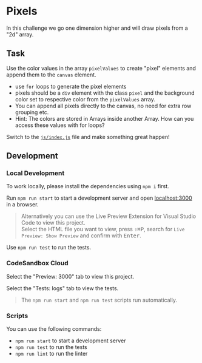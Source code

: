 # Pixels

In this challenge we go one dimension higher and will draw pixels from a "2d" array.

## Task

Use the color values in the array `pixelValues` to create "pixel" elements and append them to the `canvas` element.

- use `for` loops to generate the pixel elements
- pixels should be a `div` element with the class `pixel` and the background color set to respective color from the `pixelValues` array.
- You can append all pixels directly to the canvas, no need for extra row grouping etc.
- Hint: The colors are stored in Arrays inside another Array. How can you access these values with for loops?

Switch to the [`js/index.js`](./js/index.js) file and make something great happen!

## Development

### Local Development

To work locally, please install the dependencies using `npm i` first.

Run `npm run start` to start a development server and open [localhost:3000](http://localhost:3000) in a browser.

> Alternatively you can use the Live Preview Extension for Visual Studio Code to view this project.  
> Select the HTML file you want to view, press <kbd>⇧</kbd><kbd>⌘</kbd><kbd>P</kbd>, search for `Live Preview: Show Preview` and confirm with <kbd>Enter</kbd>.

Use `npm run test` to run the tests.

### CodeSandbox Cloud

Select the "Preview: 3000" tab to view this project.

Select the "Tests: logs" tab to view the tests.

> The `npm run start` and `npm run test` scripts run automatically.

### Scripts

You can use the following commands:

- `npm run start` to start a development server
- `npm run test` to run the tests
- `npm run lint` to run the linter
